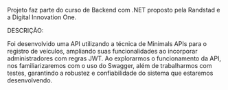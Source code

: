 Projeto faz parte do curso de Backend com .NET proposto pela Randstad  e a Digital Innovation One.

DESCRIÇÃO:

Foi desenvolvido uma API utilizando a técnica de Minimals APIs para o registro de veículos, 
ampliando suas funcionalidades ao incorporar administradores com regras JWT. 
Ao explorarmos o funcionamento da API, nos familiarizaremos com o uso do Swagger, 
além de trabalharmos com testes, garantindo a robustez e confiabilidade do sistema que estaremos desenvolvendo.
